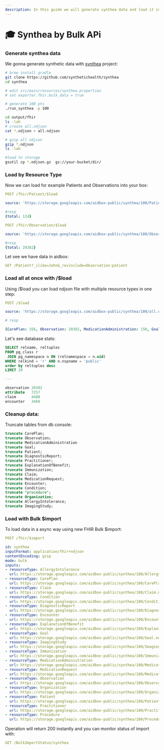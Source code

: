 ```yaml
---
description: In this guide we will generate synthea data and load it into aidbox
---
```


# 🎓 Synthea by Bulk APi

### Generate synthea data

We gonna generate synthetic data with [synthea](https://github.com/synthetichealth/synthea) project:

```bash
# brew install gradle
git clone https://github.com/synthetichealth/synthea
cd synthea

# edit src/main/resources/synthea.properties
# set exporter.fhir.bulk_data = true

# generate 100 pts
./run_synthea -p 100

cd output/fhir
ls -lah
# create all.ndjson
cat *.ndjson > all.ndjson

# gzip all ndjson
gzip *.ndjson
ls -lah

#load to storage
gsutil cp *.ndjson.gz  gs://your-bucket/dir/
```

### Load by Resource Type

Now we can load for example Patients and Observations into your box:

```yaml
POST /fhir/Patient/$load

source: 'https://storage.googleapis.com/aidbox-public/synthea/100/Patient.ndjson.gz'

#resp
{total: 124}
```

```yaml
POST /fhir/Observation/$load

source: 'https://storage.googleapis.com/aidbox-public/synthea/100/Observation.ndjson.gz'

#resp
{total: 20382}
```

Let see we have data in aidbox:

```yaml
GET /Patient?_ilike=John&_revinclude=Observation:patient
```

### Load all at once with /$load

Using /$load you can load ndjson file with multiple resource types in one step:

```yaml
POST /$load

source: 'https://storage.googleapis.com/aidbox-public/synthea/100/all.ndjson.gz'

# resp

{CarePlan: 356, Observation: 20382, MedicationAdministration: 150, Goal: 301, Patient: 124, DiagnosticReport: 1430, Practitioner: 181, ExplanationOfBenefit: 3460, Immunization: 1636, Claim: 4488, MedicationRequest: 1028, Encounter: 3460, Condition: 871, Procedure: 2854, Organization: 181, AllergyIntolerance: 40, ImagingStudy: 134}
```

Let's see database stats:

```sql
SELECT relname, reltuples 
FROM pg_class r 
 JOIN pg_namespace n ON (relnamespace = n.oid) 
WHERE relkind = 'r' AND n.nspname = 'public'
order by reltuples desc
LIMIT 20

--- 

observation	20382
attribute	7257
claim	    4488
encounter	3460
```

### Cleanup data:

Truncate tables from db console:

```sql
truncate CarePlan;
truncate Observation;
truncate MedicationAdministration
truncate Goal;
truncate Patient;
truncate DiagnosticReport;
truncate Practitioner;
truncate ExplanationOfBenefit;
truncate Immunization;
truncate Claim;
truncate MedicationRequest;
truncate Encounter;
truncate Condition;
truncate "procedure";
truncate Organization;
truncate AllergyIntolerance;
truncate ImagingStudy;

```

### Load with Bulk $import

To load data in a async way using new FHIR Bulk $import:

```yaml
POST /fhir/$import

id: synthea
inputFormat: application/fhir+ndjson
contentEncoding: gzip
mode: bulk
inputs:
- resourceType: AllergyIntolerance
  url: https://storage.googleapis.com/aidbox-public/synthea/100/AllergyIntolerance.ndjson.gz
- resourceType: CarePlan
  url: https://storage.googleapis.com/aidbox-public/synthea/100/CarePlan.ndjson.gz
- resourceType: Claim
  url: https://storage.googleapis.com/aidbox-public/synthea/100/Claim.ndjson.gz
- resourceType: Condition
  url: https://storage.googleapis.com/aidbox-public/synthea/100/Condition.ndjson.gz
- resourceType: DiagnosticReport
  url: https://storage.googleapis.com/aidbox-public/synthea/100/DiagnosticReport.ndjson.gz
- resourceType: Encounter
  url: https://storage.googleapis.com/aidbox-public/synthea/100/Encounter.ndjson.gz
- resourceType: ExplanationOfBenefit
  url: https://storage.googleapis.com/aidbox-public/synthea/100/ExplanationOfBenefit.ndjson.gz
- resourceType: Goal
  url: https://storage.googleapis.com/aidbox-public/synthea/100/Goal.ndjson.gz
- resourceType: ImagingStudy
  url: https://storage.googleapis.com/aidbox-public/synthea/100/ImagingStudy.ndjson.gz
- resourceType: Immunization
  url: https://storage.googleapis.com/aidbox-public/synthea/100/Immunization.ndjson.gz
- resourceType: MedicationAdministration
  url: https://storage.googleapis.com/aidbox-public/synthea/100/MedicationAdministration.ndjson.gz
- resourceType: MedicationRequest
  url: https://storage.googleapis.com/aidbox-public/synthea/100/MedicationRequest.ndjson.gz
- resourceType: Observation
  url: https://storage.googleapis.com/aidbox-public/synthea/100/Observation.ndjson.gz
- resourceType: Organization
  url: https://storage.googleapis.com/aidbox-public/synthea/100/Organization.ndjson.gz
- resourceType: Patient
  url: https://storage.googleapis.com/aidbox-public/synthea/100/Patient.ndjson.gz
- resourceType: Practitioner
  url: https://storage.googleapis.com/aidbox-public/synthea/100/Practitioner.ndjson.gz
- resourceType: Procedure
  url: https://storage.googleapis.com/aidbox-public/synthea/100/Procedure.ndjson.gz
```

Operation will return 200  instantly and you can monitor status of import with:

```yaml
GET /BulkImportStatus/synthea
```

